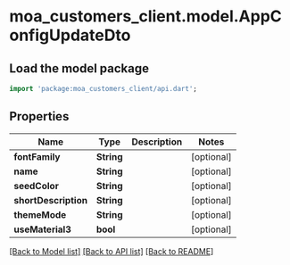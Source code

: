 # moa_customers_client.model.AppConfigUpdateDto

## Load the model package
```dart
import 'package:moa_customers_client/api.dart';
```

## Properties
Name | Type | Description | Notes
------------ | ------------- | ------------- | -------------
**fontFamily** | **String** |  | [optional] 
**name** | **String** |  | [optional] 
**seedColor** | **String** |  | [optional] 
**shortDescription** | **String** |  | [optional] 
**themeMode** | **String** |  | [optional] 
**useMaterial3** | **bool** |  | [optional] 

[[Back to Model list]](../README.md#documentation-for-models) [[Back to API list]](../README.md#documentation-for-api-endpoints) [[Back to README]](../README.md)


